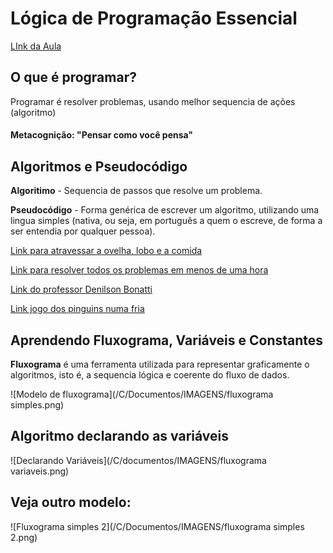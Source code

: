 # Lógica de Programação Essencial

  [LInk da Aula](https://web.dio.me/course/logica-de-programacao-essencial/learning/aea1ea26-fd56-417d-8272-6e15253f4405?back=/track/philips-fullstack-developer&tab=undefined&moduleId=undefined)



  ## O que é programar?

Programar é resolver problemas, usando melhor sequencia de ações (algoritmo)

#### Metacognição: "Pensar como você pensa"



## Algoritmos e Pseudocódigo

**Algoritimo** - Sequencia de passos que resolve um problema.

**Pseudocódigo** - Forma genérica de escrever um algoritmo, utilizando uma lingua simples (nativa, ou seja, em português a quem o escreve, de forma a ser entendia por qualquer pessoa).

[Link para atravessar a ovelha, lobo e a comida](https://www.proprofsgames.com/wolf-sheep-and-cabbage/)

[Link para resolver todos os problemas em menos de uma hora](@digitalinnovation.one)

[Link do professor Denilson Bonatti](@denilsonbonatti)

[Link jogo dos pinguins numa fria](https://rachacuca.com.br/jogos/pinguins-numa-fria/)



## Aprendendo Fluxograma, Variáveis e Constantes

**Fluxograma** é uma ferramenta utilizada para representar graficamente o algoritmos, isto é, a sequencia lógica e coerente do fluxo de dados.

![Modelo de fluxograma](/C/Documentos/IMAGENS/fluxograma simples.png)



## Algoritmo declarando as variáveis

![Declarando Variáveis](/C/documentos/IMAGENS/fluxograma variaveis.png)

## Veja outro modelo:



![Fluxograma simples 2](/C/Documentos/IMAGENS/fluxograma simples 2.png)













